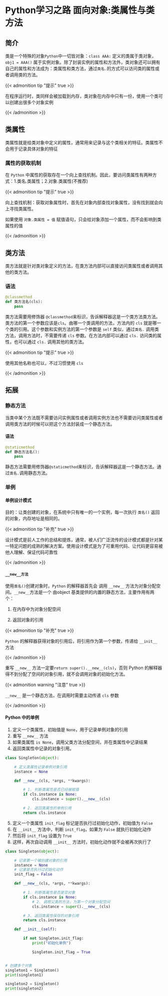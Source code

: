 # Python学习之路 面向对象:类属性与类方法


## 简介

类是一个特殊的对象`Python`中一切皆对象：`class AAA:` 定义的类属于类对象，`obj1 = AAA()` 属于实例对象。除了封装实例的属性和方法外，类对象还可以拥有自己的属性和方法成为：类属性和类方法，通过`类名.`的方式可以访问类的属性或者调用类的方法。

{{< admonition tip "提示" true >}}

在程序运行时，类同样会被加载到内存，类对象在内存中只有一份，使用一个类可以创建出很多个对象实例

{{< /admonition >}}

## 类属性

类属性就是给类对象中定义的属性，通常用来记录与这个类相关的特征。类属性不会用于记录具体对象的特征

### 属性的获取机制

在 `Python` 中属性的获取存在一个向上查找机制。因此，要访问类属性有两种方式：1.类名.类属性；2.对象.类属性(不推荐)

{{< admonition tip "提示" true >}}

向上查找机制：获取对象属性时，首先在对象内部查找对象属性，没有找到就会向上寻找类属性。

如果使用 `对象.类属性 = 值` 赋值语句，只会给对象添加一个属性，而不会影响到类属性的值

{{< /admonition >}}

## 类方法

类方法就是针对类对象定义的方法，在类方法内部可以直接访问类属性或者调用其他的类方法。

### 语法

```python
@classmethod
def 类方法名(cls):
    pass
```

类方法需要用修饰器 `@classmethod`来标识，告诉解释器这是一个类方法类方法。类方法的第一个参数应该是`cls`。由哪一个类调用的方法，方法内的 `cls` 就是哪一个类的引用。这个参数和实例方法的第一个参数是 `self` 类似，通过`类名.` 调用类方法，调用方法时，不需要传递 `cls` 参数。在方法内部可以通过 `cls.` 访问类的属性，也可以通过 `cls.` 调用其他的类方法。

{{< admonition tip "提示" true >}}

使用其他名称也可以，不过习惯使用 `cls`

{{< /admonition >}}

## 拓展

### 静态方法

当类中某个方法既不需要访问实例属性或者调用实例方法也不需要访问类属性或者调用类方法的时候可以把这个方法封装成一个静态方法。

#### 语法

```python
@staticmethod
def 静态方法名():
    pass
```

静态方法需要用修饰器`@staticmethod`来标识，告诉解释器这是一个静态方法。通过`类名.`调用静态方法。

### 单例

#### 单例设计模式

目的：让类创建的对象，在系统中只有唯一的一个实例，每一次执行 `类名()` 返回的对象，内存地址是相同的。

{{< admonition tip "补充" true >}}

设计模式是前人工作的总结和提炼，通常，被人们广泛流传的设计模式都是针对某一特定问题的成熟的解决方案。使用设计模式是为了可重用代码、让代码更容易被他人理解、保证代码可靠性

{{< /admonition >}}

#### `__new__方法`

使用`类名()`创建对象时，`Python` 的解释器首先会 调用 `__new__` 方法为对象分配空间。`__new__`方法是一个 由object 基类提供的内置的静态方法，主要作用有两个：

1) 在内存中为对象分配空间

2) 返回对象的引用

{{< admonition tip "补充" true >}}

`Python` 的解释器获得对象的引用后，将引用作为第一个参数，传递给 `__init__` 方法

{{< /admonition >}}

重写 `__new__` 方法一定要`return super().__new__(cls)`，否则 Python 的解释器得不到分配了空间的对象引用，就不会调用对象的初始化方法。

{{< admonition warning "注意" true >}}

`__new__` 是一个静态方法，在调用时需要主动传递 `cls` 参数

{{< /admonition >}}

#### Python 中的单例

1. 定义一个类属性，初始值是 `None`，用于记录单例对象的引用
2. 重写 `__new__` 方法
3. 如果类属性 `is None`，调用父类方法分配空间，并在类属性中记录结果
4. 返回类属性中记录的对象引用。

```python
class Singleton(object):

    # 定义类属性记录单例对象引用
    instance = None

    def __new__(cls, *args, **kwargs):

        # 1. 判断类属性是否已经被赋值
        if cls.instance is None:
            cls.instance = super().__new__(cls)

        # 2. 返回类属性的单例引用
        return cls.instance
```

5. 定义一个类属性 `init_flag` 标记是否执行过初始化动作，初始值为 `False`
6. 在 `__init__` 方法中，判断 `init_flag`，如果为 `False` 就执行初始化动作
7. 然后将 `init_flag` 设置为 `True`
8. 这样，再次自动调用 `__init__` 方法时，初始化动作就不会被再次执行了

```python
class Singleton(object):

    # 记录第一个被创建对象的引用
    instance = None
    # 记录是否执行过初始化动作
    init_flag = False

    def __new__(cls, *args, **kwargs):

        # 1. 判断类属性是否是空对象
        if cls.instance is None:
            # 2. 调用父类的方法，为第一个对象分配空间
            cls.instance = super().__new__(cls)

        # 3. 返回类属性保存的对象引用
        return cls.instance

    def __init__(self):

        if not Singleton.init_flag:
            print("初始化单例")

            Singleton.init_flag = True


# 创建多个对象
singleton1 = Singleton()
print(singleton1)

singleton2 = Singleton()
print(singleton2)
```


